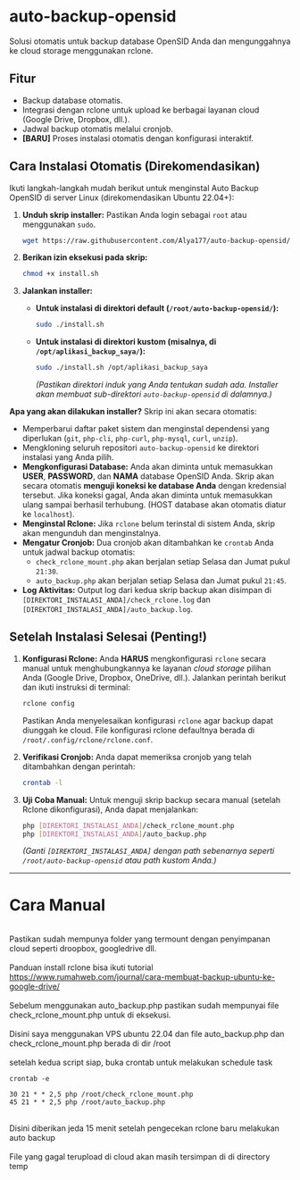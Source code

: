 # auto-backup-opensid
Solusi otomatis untuk backup database OpenSID Anda dan mengunggahnya ke cloud storage menggunakan rclone.

## Fitur
* Backup database otomatis.
* Integrasi dengan rclone untuk upload ke berbagai layanan cloud (Google Drive, Dropbox, dll.).
* Jadwal backup otomatis melalui cronjob.
* **[BARU]** Proses instalasi otomatis dengan konfigurasi interaktif.

## Cara Instalasi Otomatis (Direkomendasikan)

Ikuti langkah-langkah mudah berikut untuk menginstal Auto Backup OpenSID di server Linux (direkomendasikan Ubuntu 22.04+):

1.  **Unduh skrip installer:**
    Pastikan Anda login sebagai `root` atau menggunakan `sudo`.
    ```bash
    wget https://raw.githubusercontent.com/Alya177/auto-backup-opensid/main/install.sh
    ```

2.  **Berikan izin eksekusi pada skrip:**
    ```bash
    chmod +x install.sh
    ```

3.  **Jalankan installer:**
    * **Untuk instalasi di direktori default (`/root/auto-backup-opensid/`):**
        ```bash
        sudo ./install.sh
        ```
    * **Untuk instalasi di direktori kustom (misalnya, di `/opt/aplikasi_backup_saya/`):**
        ```bash
        sudo ./install.sh /opt/aplikasi_backup_saya
        ```
        *(Pastikan direktori induk yang Anda tentukan sudah ada. Installer akan membuat sub-direktori `auto-backup-opensid` di dalamnya.)*

**Apa yang akan dilakukan installer?**
Skrip ini akan secara otomatis:
* Memperbarui daftar paket sistem dan menginstal dependensi yang diperlukan (`git`, `php-cli`, `php-curl`, `php-mysql`, `curl`, `unzip`).
* Mengkloning seluruh repositori `auto-backup-opensid` ke direktori instalasi yang Anda pilih.
* **Mengkonfigurasi Database:** Anda akan diminta untuk memasukkan **USER**, **PASSWORD**, dan **NAMA** database OpenSID Anda. Skrip akan secara otomatis **menguji koneksi ke database Anda** dengan kredensial tersebut. Jika koneksi gagal, Anda akan diminta untuk memasukkan ulang sampai berhasil terhubung. (HOST database akan otomatis diatur ke `localhost`).
* **Menginstal Rclone:** Jika `rclone` belum terinstal di sistem Anda, skrip akan mengunduh dan menginstalnya.
* **Mengatur Cronjob:** Dua cronjob akan ditambahkan ke `crontab` Anda untuk jadwal backup otomatis:
    * `check_rclone_mount.php` akan berjalan setiap Selasa dan Jumat pukul `21:30`.
    * `auto_backup.php` akan berjalan setiap Selasa dan Jumat pukul `21:45`.
* **Log Aktivitas:** Output log dari kedua skrip backup akan disimpan di `[DIREKTORI_INSTALASI_ANDA]/check_rclone.log` dan `[DIREKTORI_INSTALASI_ANDA]/auto_backup.log`.

## Setelah Instalasi Selesai (Penting!)

1.  **Konfigurasi Rclone:** Anda **HARUS** mengkonfigurasi `rclone` secara manual untuk menghubungkannya ke layanan *cloud storage* pilihan Anda (Google Drive, Dropbox, OneDrive, dll.). Jalankan perintah berikut dan ikuti instruksi di terminal:
    ```bash
    rclone config
    ```
    Pastikan Anda menyelesaikan konfigurasi `rclone` agar backup dapat diunggah ke cloud. File konfigurasi rclone defaultnya berada di `/root/.config/rclone/rclone.conf`.

2.  **Verifikasi Cronjob:** Anda dapat memeriksa cronjob yang telah ditambahkan dengan perintah:
    ```bash
    crontab -l
    ```

3.  **Uji Coba Manual:** Untuk menguji skrip backup secara manual (setelah Rclone dikonfigurasi), Anda dapat menjalankan:
    ```bash
    php [DIREKTORI_INSTALASI_ANDA]/check_rclone_mount.php
    php [DIREKTORI_INSTALASI_ANDA]/auto_backup.php
    ```
    *(Ganti `[DIREKTORI_INSTALASI_ANDA]` dengan path sebenarnya seperti `/root/auto-backup-opensid` atau path kustom Anda.)*

---
# Cara Manual
<br> Pastikan sudah mempunya folder yang termount dengan penyimpanan cloud seperti droopbox, googledrive dll.
<br> 
<br> Panduan install rclone bisa ikuti tutorial https://www.rumahweb.com/journal/cara-membuat-backup-ubuntu-ke-google-drive/
<br> 
<br> Sebelum menggunakan auto_backup.php pastikan sudah mempunyai file check_rclone_mount.php untuk di eksekusi.
<br> 
<br> Disini saya menggunakan VPS ubuntu 22.04 dan file auto_backup.php dan check_rclone_mount.php berada di dir /root
<br> 
<br> setelah kedua script siap, buka crontab untuk melakukan schedule task

```
crontab -e
```

``` 
30 21 * * 2,5 php /root/check_rclone_mount.php
45 21 * * 2,5 php /root/auto_backup.php
``` 
<br> Disini diberikan jeda 15 menit setelah pengecekan rclone baru melakukan auto backup
<br> 
<br> File yang gagal terupload di cloud akan masih tersimpan di di directory temp
